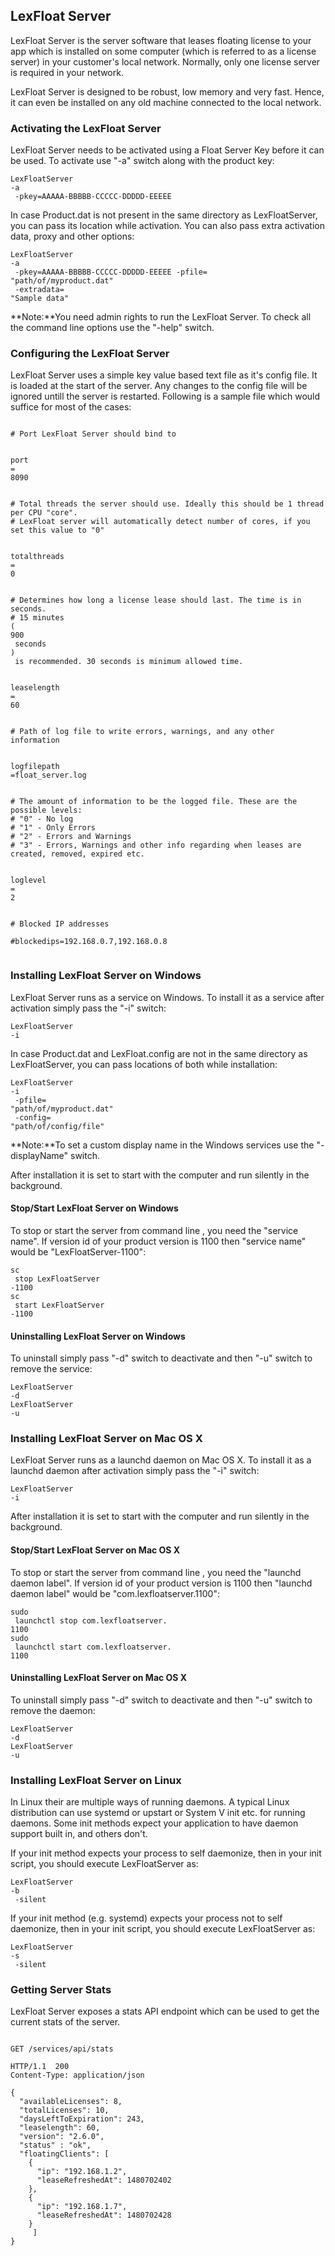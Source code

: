 ## LexFloat Server

LexFloat Server is the server software that leases floating license to your app which is installed on some computer \(which is referred to as a license server\) in your customer's local network. Normally, only one license server is required in your network.

LexFloat Server is designed to be robust, low memory and very fast. Hence, it can even be installed on any old machine connected to the local network.



### Activating the LexFloat Server

LexFloat Server needs to be activated using a Float Server Key before it can be used. To activate use "-a" switch along with the product key:

```
LexFloatServer
-a
 -pkey=AAAAA-BBBBB-CCCCC-DDDDD-EEEEE
```

In case Product.dat is not present in the same directory as LexFloatServer, you can pass its location while activation. You can also pass extra activation data, proxy and other options:

```
LexFloatServer
-a
 -pkey=AAAAA-BBBBB-CCCCC-DDDDD-EEEEE -pfile=
"path/of/myproduct.dat"
 -extradata=
"Sample data"
```

**Note:**You need admin rights to run the LexFloat Server. To check all the command line options use the "-help" switch.

### Configuring the LexFloat Server

LexFloat Server uses a simple key value based text file as it's config file. It is loaded at the start of the server. Any changes to the config file will be ignored untill the server is restarted. Following is a sample file which would suffice for most of the cases:

```

# Port LexFloat Server should bind to


port
=
8090


# Total threads the server should use. Ideally this should be 1 thread per CPU "core".
# LexFloat server will automatically detect number of cores, if you set this value to "0"


totalthreads
=
0


# Determines how long a license lease should last. The time is in seconds.
# 15 minutes 
(
900
 seconds
)
 is recommended. 30 seconds is minimum allowed time.


leaselength
=
60


# Path of log file to write errors, warnings, and any other information


logfilepath
=float_server.log


# The amount of information to be the logged file. These are the possible levels:
# "0" - No log
# "1" - Only Errors
# "2" - Errors and Warnings
# "3" - Errors, Warnings and other info regarding when leases are created, removed, expired etc.


loglevel
=
2


# Blocked IP addresses

#blockedips=192.168.0.7,192.168.0.8


```



### Installing LexFloat Server on Windows

LexFloat Server runs as a service on Windows. To install it as a service after activation simply pass the "-i" switch:

```
LexFloatServer
-i
```

In case Product.dat and LexFloat.config are not in the same directory as LexFloatServer, you can pass locations of both while installation:

```
LexFloatServer
-i
 -pfile=
"path/of/myproduct.dat"
 -config=
"path/of/config/file"
```

**Note:**To set a custom display name in the Windows services use the "-displayName" switch.

After installation it is set to start with the computer and run silently in the background.

#### Stop/Start LexFloat Server on Windows

To stop or start the server from command line , you need the "service name". If version id of your product version is 1100 then "service name" would be "LexFloatServer-1100":

```
sc
 stop LexFloatServer
-1100
sc
 start LexFloatServer
-1100
```

#### Uninstalling LexFloat Server on Windows

To uninstall simply pass "-d" switch to deactivate and then "-u" switch to remove the service:

```
LexFloatServer
-d
LexFloatServer
-u
```



### Installing LexFloat Server on Mac OS X

LexFloat Server runs as a launchd daemon on Mac OS X. To install it as a launchd daemon after activation simply pass the "-i" switch:

```
LexFloatServer
-i
```

After installation it is set to start with the computer and run silently in the background.

#### Stop/Start LexFloat Server on Mac OS X

To stop or start the server from command line , you need the "launchd daemon label". If version id of your product version is 1100 then "launchd daemon label" would be "com.lexfloatserver.1100":

```
sudo
 launchctl stop com.lexfloatserver.
1100
sudo
 launchctl start com.lexfloatserver.
1100
```

#### Uninstalling LexFloat Server on Mac OS X

To uninstall simply pass "-d" switch to deactivate and then "-u" switch to remove the daemon:

```
LexFloatServer
-d
LexFloatServer
-u
```



### Installing LexFloat Server on Linux

In Linux their are multiple ways of running daemons. A typical Linux distribution can use systemd or upstart or System V init etc. for running daemons. Some init methods expect your application to have daemon support built in, and others don't.

If your init method expects your process to self daemonize, then in your init script, you should execute LexFloatServer as:

```
LexFloatServer
-b
 -silent
```

If your init method \(e.g. systemd\) expects your process not to self daemonize, then in your init script, you should execute LexFloatServer as:

```
LexFloatServer
-s
 -silent
```



### Getting Server Stats

LexFloat Server exposes a stats API endpoint which can be used to get the current stats of the server.

```

GET /services/api/stats

HTTP/1.1  200
Content-Type: application/json

{
  "availableLicenses": 8,
  "totalLicenses": 10,
  "daysLeftToExpiration": 243,
  "leaselength": 60,
  "version": "2.6.0",
  "status" : "ok",
  "floatingClients": [
    {
      "ip": "192.168.1.2",
      "leaseRefreshedAt": 1480702402
    },
    {
      "ip": "192.168.1.7",
      "leaseRefreshedAt": 1480702428
    }
     ]
}
```




